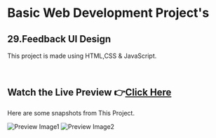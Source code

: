 # Basic Web Development Project's

## 29.Feedback UI Design


This project is made using HTML,CSS & JavaScript.


<br>

## Watch the Live Preview 👉[Click Here](https://sorcererchiragsingh.github.io/Web-Development-Projects/29-Feedback%20UI%20Design)
Here are some snapshots from This Project.

![Preview Image1](https://github.com/SorcererChiragsingh/Web-Development-Projects/blob/main/29-Feedback%20UI%20Design/Images/preview1.PNG)
![Preview Image2](https://github.com/SorcererChiragsingh/Web-Development-Projects/blob/main/29-Feedback%20UI%20Design/Images/preview2.PNG)

<br><br>
